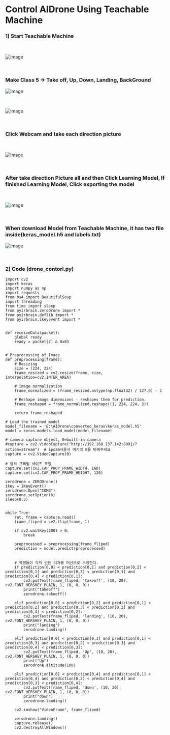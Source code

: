 
# Control AIDrone Using Teachable Machine

### 1) Start Teachable Machine

<br/>

![image](https://user-images.githubusercontent.com/122161666/227948827-521e180a-c1e8-4d4f-a8e4-baf13b29b95c.png)

<br/>

###  Make Class 5  -> Take off, Up, Down, Landing, BackGround

![image](https://user-images.githubusercontent.com/122161666/227949247-011c49d0-adc2-4404-80d6-54166aa11d8a.png)

<br/>

![image](https://user-images.githubusercontent.com/122161666/227949730-80dd4799-cdd1-418f-8655-f624c121d68c.png)

<br/>

### Click Webcam and  take each direction picture 

<br/>

![image](https://user-images.githubusercontent.com/122161666/227951687-8ba27cc2-316e-4195-a122-307612070b67.png)

<br/>

### After take direction Picture all and then Click Learning Model, If finished Learning Model, Click exporting the model 

<br/>

![image](https://user-images.githubusercontent.com/122161666/227953634-227318ce-7fee-40fe-a35e-26b4e10d64fd.png)

<br/>

### When download Model from Teachable Machine, it has two file inside(keras_model.h5 and labels.txt)

![image](https://user-images.githubusercontent.com/122161666/227954798-0ae30563-d60e-4185-822b-485fd7caf546.png)

<br/>

### 2)  Code (drone_contorl.py)

    import cv2
    import keras
    import numpy as np
    import requests
    from bs4 import BeautifulSoup
    import threading
    from time import sleep
    from pyirbrain.zerodrone import *
    from pyirbrain.deflib import *
    from pyirbrain.ikeyevent import *


    def receiveData(packet):
        global ready
        ready = packet[7] & 0x03


    # Preprocessing of Image
    def preprocessing(frame):
        # Resizing 
        size = (224, 224)
        frame_resized = cv2.resize(frame, size, interpolation=cv2.INTER_AREA)

        # image normalization
        frame_normalized = (frame_resized.astype(np.float32) / 127.0) - 1

        # Reshape image dimensions - reshapes them for prediction.
        frame_reshaped = frame_normalized.reshape((1, 224, 224, 3))

        return frame_reshaped

    # Load the trained model
    model_filename = 'E:\AIDrone\converted_keras\keras_model.h5'
    model = keras.models.load_model(model_filename)

    # camera capture object, 0=built-in camera
    #capture = cv2.VideoCapture("http://192.168.137.142:8091/?action=stream")  # ipcam사용시 여기의 0을 바꿔주세요
    capture = cv2.VideoCapture(0)

    # 캡쳐 프레임 사이즈 조절
    capture.set(cv2.CAP_PROP_FRAME_WIDTH, 160)
    capture.set(cv2.CAP_PROP_FRAME_HEIGHT, 120)

    zerodrone = ZERODrone()
    ikey = IKeyEvent()
    zerodrone.Open("COM3")
    zerodrone.setOption(0)
    sleep(0.5)


    while True:
        ret, frame = capture.read()
        frame_fliped = cv2.flip(frame, 1)

        if cv2.waitKey(200) > 0:
            break

        preprocessed = preprocessing(frame_fliped)
        prediction = model.predict(preprocessed)


        # 학생들이 각자 만든 티쳐블 머신으로 수정한다.
        if prediction[0,0] < prediction[0,1] and prediction[0,2] < prediction[0,1] and prediction[0,3] < prediction[0,1] and prediction[0,4] < prediction[0,1]:
            cv2.putText(frame_fliped, 'takeoff', (10, 20), cv2.FONT_HERSHEY_PLAIN, 1, (0, 0, 0))
            print("takeoff")
            zerodrone.takeoff()

        elif prediction[0,0] < prediction[0,2] and prediction[0,1] < prediction[0,2] and prediction[0,3] < prediction[0,2] and prediction[0,4] < prediction[0,2]: 
            cv2.putText(frame_fliped, 'landing', (10, 20), cv2.FONT_HERSHEY_PLAIN, 1, (0, 0, 0))
            print("landing")
            zerodrone.landing()  

        elif prediction[0,0] < prediction[0,3] and prediction[0,1] < prediction[0,3] and prediction[0,2] < prediction[0,3] and prediction[0,4] < prediction[0,3]:
            cv2.putText(frame_fliped, 'Up', (10, 20), cv2.FONT_HERSHEY_PLAIN, 1, (0, 0, 0))
            print("Up")
            zerodrone.altitude(100)
    
        elif prediction[0,0] < prediction[0,4] and prediction[0,1] < prediction[0,4] and prediction[0,2] < prediction[0,4] and prediction[0,3] < prediction[0,4]:
            cv2.putText(frame_fliped, 'down', (10, 20), cv2.FONT_HERSHEY_PLAIN, 1, (0, 0, 0))
            print("down")
            zerodrone.landing()
        
        cv2.imshow("VideoFrame", frame_fliped)

        zerodrone.landing()
        capture.release()
        cv2.destroyAllWindows()
